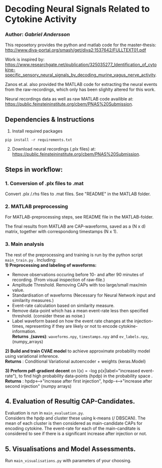

# Decoding Neural Signals Related to Cytokine Activity
### Author: *Gabriel Andersson*

This reposetory provides the python and matlab code for the master-thesis: \
<http://www.diva-portal.org/smash/get/diva2:1537642/FULLTEXT01.pdf>

Work is inspired by: <https://www.researchgate.net/publication/325035277_Identification_of_cytokine-specific_sensory_neural_signals_by_decoding_murine_vagus_nerve_activity>. 

Zanos et.al. also provided the MATLAB code for extracting the neural events from the raw-recordings, which only has been slighlty altered for this work.

Neural recordings data as well as raw MATLAB code availible at: 
<https://public.feinsteininstitute.org/cbem/PNAS%20Submission>.


## Dependencies & Instructions
1. Install required packages
```
pip install -r requirements.txt
```
2. Download neural recordings (.plx files) at: 
<https://public.feinsteininstitute.org/cbem/PNAS%20Submission>.


## Steps in workflow:
### 1. Conversion of .plx files to .mat 
Convert .plx /.rhs files to .mat files. See "README" in the MATLAB folder. 

### 2. MATLAB preprocessing
For MATLAB-preprocessing steps, see README file in the MATLAB-folder. 

The final results from MATLAB are CAP-waveforms, saved as a (N x d) matrix, together with correspondong timestamps (N x 1).

### 3. Main analysis
The rest of the preprocessing and training is run by the python script ```main_train.py``` .
Including: \
__1) Preprocessing and labeling of waveforms:__ 
* Remove observations occuring before 10- and after 90 minutes of recording. (From visual inspection of raw-file.)
* Amplitude Threshold. Removing CAPs with too large/small max/min value. 
* Standardisation of waveforms (Necessary for Neural Network input and similarity measures.)
* Event-rate calculation based on similarity measure.
* Remove data-point which has a mean event-rate less then specified threshold. (consider these as noise.)
* Label waveform based on how the event rate changes at the injection-times, representing if they are likely or not to encode cytokine-information. \
__Returns__ ,__(saves)__: ``waveforms.npy``, ``timestamps.npy`` and ``ev_labels.npy``, (numpy_arrays) 

__2) Build and train CVAE model__ to achieve approximate probability model using variational inference. \
__Returns__ : Conditional Variational autoencoder + weights (keras.Model)

__3) Preform pdf-gradient decent__ on I(x) = -log p(x|label="increased event-rate"), to find high probability data-points (hpdp) in the probability space . \
__Returns__ : hpdp<-->"increase after first injection", hpdp-<-->"increase after second injection" (numpy arrays)


## 4. Evaluation of Resultig CAP-Candidates.
Evaluation is run in ```main_evaluation.py```. \
Considers the hpdp and cluster these using k-means (/ DBSCAN). The mean of each cluster is then considered as main-candidate CAPs for encoding cytokine. The event-rate for each of the main-canditate is considered to see if there is a significant increase after injection or not.

## 5. Visualisations and Model Assessments.
Run ```main_visualisations.py``` with parameters of your choosing.


